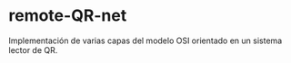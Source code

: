 # remote-QR-net
Implementación de varias capas del modelo OSI orientado en un sistema lector de QR.

